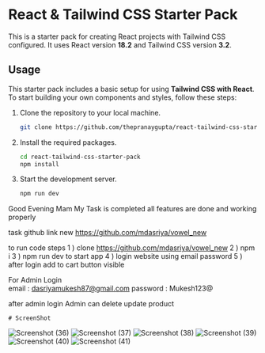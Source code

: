 # React & Tailwind CSS Starter Pack

This is a starter pack for creating React projects with Tailwind CSS configured. It uses React version **18.2** and Tailwind CSS version **3.2**.

## Usage

This starter pack includes a basic setup for using **Tailwind CSS with React**. To start building your own components and styles, follow these steps:

1. Clone the repository to your local machine.
    ```sh
    git clone https://github.com/thepranaygupta/react-tailwind-css-starter-pack.git
    ```

1. Install the required packages.
    ```sh
    cd react-tailwind-css-starter-pack
    npm install
    ```

1. Start the development server.
    ```sh
    npm run dev
    ```
Good Evening Mam 
My Task is completed all features are  done and working properly

task github link new 
https://github.com/mdasriya/vowel_new

to run code steps
  1 ) clone https://github.com/mdasriya/vowel_new
  2 ) npm i 
  3 ) npm run dev  to start app 
  4 ) login website using email password
  5 ) after login add to cart button visible 
 
 For Admin Login  
  email : dasriyamukesh87@gmail.com
 password : Mukesh123@

 after admin login Admin can delete update product 
    
    # ScreenShot
![Screenshot (36)](https://github.com/mdasriya/vowel_new/assets/110367868/a10ed113-5d01-4fc4-8529-8ff6bb80fd05)
![Screenshot (37)](https://github.com/mdasriya/vowel_new/assets/110367868/ee6b9d07-0510-4b28-9157-2107a80bd00c)
![Screenshot (38)](https://github.com/mdasriya/vowel_new/assets/110367868/9df0611f-b282-4d2b-a55b-3f052ebd54f4)
![Screenshot (39)](https://github.com/mdasriya/vowel_new/assets/110367868/31ccae37-9762-4ca9-9f61-f1ee571e2e09)
![Screenshot (40)](https://github.com/mdasriya/vowel_new/assets/110367868/6004f46f-6642-4d05-8aeb-4036edfdcdb1)
![Screenshot (41)](https://github.com/mdasriya/vowel_new/assets/110367868/748f9b6d-baf7-4dd3-9363-991948ade065)
